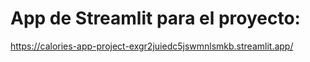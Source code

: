 # App de Streamlit para el proyecto: 

https://calories-app-project-exgr2juiedc5jswmnlsmkb.streamlit.app/

